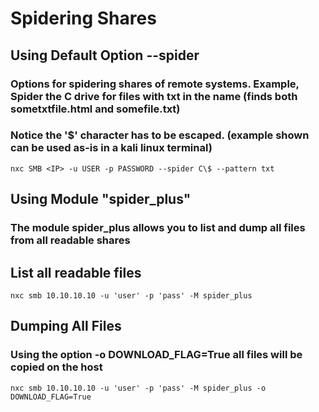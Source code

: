 # Spidering Shares

## Using Default Option --spider

### Options for spidering shares of remote systems. Example, Spider the C drive for files with txt in the name (finds both sometxtfile.html and somefile.txt)

### Notice the '$' character has to be escaped. (example shown can be used as-is in a kali linux terminal)

    nxc SMB <IP> -u USER -p PASSWORD --spider C\$ --pattern txt

## Using Module "spider_plus"

### The module spider_plus allows you to list and dump all files from all readable shares

## List all readable files

    nxc smb 10.10.10.10 -u 'user' -p 'pass' -M spider_plus

## Dumping All Files

### Using the option -o DOWNLOAD_FLAG=True all files will be copied on the host

    nxc smb 10.10.10.10 -u 'user' -p 'pass' -M spider_plus -o DOWNLOAD_FLAG=True
